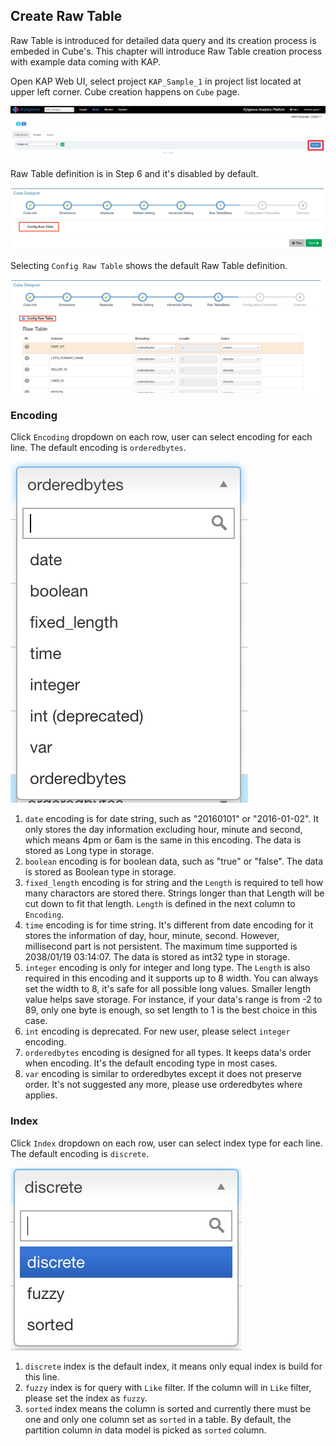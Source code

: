 ## Create Raw Table

Raw Table is introduced for detailed data query and its creation process is embeded in Cube's. This chapter will introduce Raw Table creation process with example data coming with KAP.

Open KAP Web UI, select project `KAP_Sample_1` in project list located at upper left corner. Cube creation happens on `Cube` page.

![](images/createcube_1.png)

Raw Table definition is in Step 6 and it's disabled by default. 

![](images/createrawtable_1.jpg)

Selecting `Config Raw Table` shows the default Raw Table definition.

![](images/createrawtable_2.jpg)

### Encoding

Click `Encoding` dropdown on each row, user can select encoding for each line. The default encoding is `orderedbytes`.

![](images/createrawtable_3.jpg)



1. `date` encoding is for date string, such as "20160101" or "2016-01-02". It only stores the day information excluding hour, minute and second, which means 4pm or 6am is the same in this encoding. The data is stored as Long type in storage.
2. `boolean` encoding is for boolean data, such as "true" or "false". The data is stored as Boolean type in storage.
3. `fixed_length` encoding is for string and the `Length` is required to tell how many charactors are stored there. Strings longer than that Length will be cut down to fit that length. `Length` is defined in the next column to `Encoding`.
4. `time` encoding is for time string. It's different from date encoding for it stores the information of day, hour, minute, second. However, millisecond part is not persistent. The maximum time supported is 2038/01/19 03:14:07. The data is stored as int32 type in storage.
5. `integer` encoding is only for integer and long type. The `Length` is also required in this encoding and it supports up to 8 width. You can always set the width to 8, it's safe for all possible long values. Smaller length value helps save storage. For instance,  if your data's range is from -2 to 89, only one byte is enough, so set length to 1 is the best choice in this case.
6. `int` encoding is deprecated. For new user, please select `integer` encoding.  
7. `orderedbytes` encoding is designed for all types. It keeps data's order when encoding. It's the default encoding type in most cases.
8. `var` encoding is similar to orderedbytes except it does not preserve order. It's not suggested any more, please use orderedbytes where applies.

### Index

Click `Index` dropdown on each row, user can select index type for each line. The default encoding is `discrete`.

![](images/createrawtable_4.jpg)

1. `discrete` index is the default index, it means only equal index is build for this line.
2. `fuzzy` index is for query with `Like` filter. If the column will in `Like` filter, please set the index as `fuzzy`.
3. `sorted` index means the column is sorted and currently there must be one and only one column set as `sorted` in a table. By default, the partition column in data model is picked as `sorted` column.